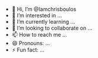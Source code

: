 - 👋 Hi, I’m @Iamchrisboulos
- 👀 I’m interested in ...
- 🌱 I’m currently learning ...
- 💞️ I’m looking to collaborate on ...
- 📫 How to reach me ...
- 😄 Pronouns: ...
- ⚡ Fun fact: ...

<!---
Iamchrisboulos/Iamchrisboulos is a ✨ special ✨ repository because its `README.md` (this file) appears on your GitHub profile.
You can click the Preview link to take a look at your changes.
--->
